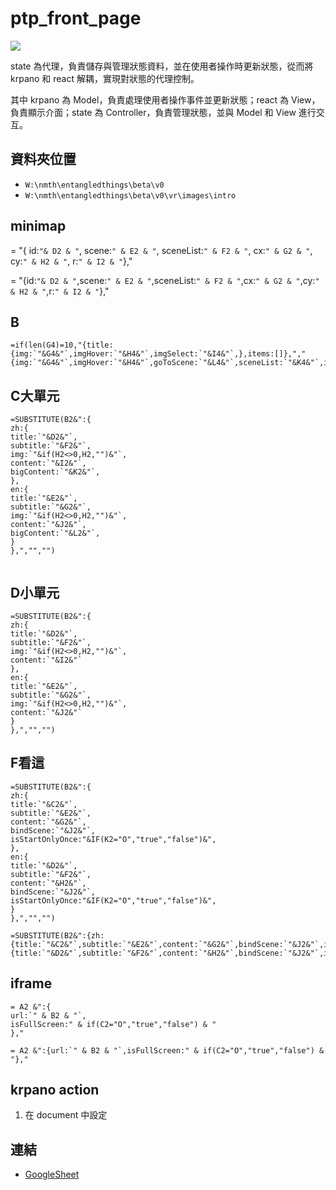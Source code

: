 # ptp_front_page

![](https://ptuml.hackmd.io/svg/SoWkIImgAStDuUAApYugICpBZmMoYb8JaqjYyfvszZvVlVxvrfOdkxV5AYGMAu35WVBbcNaf-ULwGBqbgM09C0ieaPcNMQANLGmM0x6vk226AkZgsa5qArYzREn-iR272oIjeATd1z6hOFLqxOodhKkVTinzkhpxQSCUBeYm3KW5LEEBTGrF-wV1LJpPiUpvbFdFEYOK5ELNLCRaFLkmyzdaMS-x6vwrTZ-RilF5kgwN2zS_NxBhQUlof-jsmXo2P2DKmvGLppgsFPlS-sJl7A2NcpO_RT-LMfQQ1tIxGsfU2YXe0000)

state 為代理，負責儲存與管理狀態資料，並在使用者操作時更新狀態，從而將 krpano 和 react 解耦，實現對狀態的代理控制。

其中 krpano 為 Model，負責處理使用者操作事件並更新狀態；react 為 View，負責顯示介面；state 為 Controller，負責管理狀態，並與 Model 和 View 進行交互。


## 資料夾位置
* `W:\nmth\entangledthings\beta\v0`
* `W:\nmth\entangledthings\beta\v0\vr\images\intro`

## minimap
= "{
id:`"& D2 & "`,
scene:`" & E2 & "`,
sceneList:`" & F2 & "`,
cx:`" & G2 & "`,
cy:`" & H2 & "`,
r:`" & I2 & "`},"

= "{id:`"& D2 & "`,scene:`" & E2 & "`,sceneList:`" & F2 & "`,cx:`" & G2 & "`,cy:`" & H2 & "`,r:`" & I2 & "`},"

## B
```
=if(len(G4)=10,"{title:{img:`"&G4&"`,imgHover:`"&H4&"`,imgSelect:`"&I4&"`,},items:[]},","{img:`"&G4&"`,imgHover:`"&H4&"`,goToScene:`"&L4&"`,sceneList:`"&K4&"`,imgSelect:`"&I4&"`,},")
```

## C大單元
```
=SUBSTITUTE(B2&":{
zh:{
title:`"&D2&"`,
subtitle:`"&F2&"`,
img:`"&if(H2<>0,H2,"")&"`,
content:`"&I2&"`,
bigContent:`"&K2&"`,
},
en:{
title:`"&E2&"`,
subtitle:`"&G2&"`,
img:`"&if(H2<>0,H2,"")&"`,
content:`"&J2&"`,
bigContent:`"&L2&"`,
}
},","","")


```

## D小單元
```
=SUBSTITUTE(B2&":{
zh:{
title:`"&D2&"`,
subtitle:`"&F2&"`,
img:`"&if(H2<>0,H2,"")&"`,
content:`"&I2&"`
},
en:{
title:`"&E2&"`,
subtitle:`"&G2&"`,
img:`"&if(H2<>0,H2,"")&"`,
content:`"&J2&"`
}
},","","")
```

## F看這
```
=SUBSTITUTE(B2&":{
zh:{
title:`"&C2&"`,
subtitle:`"&E2&"`,
content:`"&G2&"`,
bindScene:`"&J2&"`,
isStartOnlyOnce:"&IF(K2="O","true","false")&",
},
en:{
title:`"&D2&"`,
subtitle:`"&F2&"`,
content:`"&H2&"`,
bindScene:`"&J2&"`,
isStartOnlyOnce:"&IF(K2="O","true","false")&",
}
},","","")

=SUBSTITUTE(B2&":{zh:{title:`"&C2&"`,subtitle:`"&E2&"`,content:`"&G2&"`,bindScene:`"&J2&"`,isStartOnlyOnce:"&IF(K2="O","true","false")&",},en:{title:`"&D2&"`,subtitle:`"&F2&"`,content:`"&H2&"`,bindScene:`"&J2&"`,isStartOnlyOnce:"&IF(K2="O","true","false")&",}},","","")
```

## iframe
```
= A2 &":{
url:`" & B2 & "`,
isFullScreen:" & if(C2="O","true","false") & "
},"

= A2 &":{url:`" & B2 & "`,isFullScreen:" & if(C2="O","true","false") & "},"
```

## krpano action
1. 在 document 中設定

## 連結
* [GoogleSheet](https://docs.google.com/spreadsheets/d/1AUjGNWYARrjEZL7uP_UVpAVlXV5QJAAlPf_s5r9RdiM/edit#gid=1060741455)